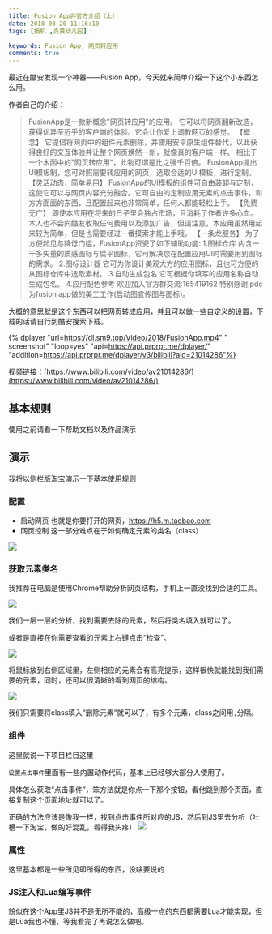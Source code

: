 ```yaml
---
title: Fusion App非官方介绍（上）
date: 2018-03-20 11:16:10
tags: [搞机 ,炎黄幼儿园]

keywords: Fusion App, 网页转应用
comments: true
---
```


最近在酷安发现一个神器——Fusion App，今天就来简单介绍一下这个小东西怎么用。

<!-- more -->

作者自己的介绍：

> FusionApp是一款新概念"网页转应用"的应用。
它可以将网页翻新改造，获得优异至近乎的客户端的体验。它会让你爱上调教网页的感觉。
【概念】
它提倡将网页中的组件元素删除，并使用安卓原生组件替代，以此获得良好的交互体验并让整个网页焕然一新，就像真的客户端一样。
相比于一个木函中的"网页转应用"，此物可谓是比之强千百倍。
FusionApp提出UI模板制，您可对照需要转应用的网页，选取合适的UI模板，进行定制。
【灵活动态，简单易用】
FusionApp的UI模板的组件可自由装卸与定制，这使它可以与网页内容充分融合。它可自由的定制应用元素的点击事件，和方方面面的东西，且配置起来也非常简单，任何人都能轻松上手。
【免费无广】
即使本应用在将来的日子里会独占市场，且消耗了作者许多心血。
本人也不会向酷友收取任何费用以及添加广告，但请注意，本应用虽然用起来较为简单，但是也需要经过一番摸索才能上手哦。
【一条龙服务】
为了方便起见与降低门槛，FusionApp资瓷了如下辅助功能:
1.图标仓库
内含一千多矢量的质感图标与扁平图标，它可解决您在配置应用UI时需要用到图标的需求。
2.图标设计器
它可为你设计美观大方的应用图标，且也可方便的从图标仓库中选取素材。
3.自动生成包名
它可根据你填写的应用名称自动生成包名。
4.应用配色参考
欢迎加入官方群交流:165419162
特别感谢:pdc为fusion app做的美工工作(启动图宣传图与图标)。

大概的意思就是这个东西可以把网页转成应用，并且可以做一些自定义的设置，下载的话请自行到酷安搜索下载。

{% dplayer "url=https://dl.sm9.top/Video/2018/FusionApp.mp4" " screenshot" "loop=yes" "api=https://api.prprpr.me/dplayer/" "addition=https://api.prprpr.me/dplayer/v3/bilibili?aid=21014286"%} 

视频链接：[https://www.bilibili.com/video/av21014286/](https://www.bilibili.com/video/av21014286/)



## 基本规则

使用之前请看一下帮助文档以及作品演示

## 演示

我将以侧栏版淘宝演示一下基本使用规则

### 配置

- 启动网页 也就是你要打开的网页，https://h5.m.taobao.com
- 网页控制 这一部分难点在于如何确定元素的类名（class）

![](https://s1.ax2x.com/2018/03/20/UJ4BO.png)

### 获取元素类名

我推荐在电脑是使用Chrome帮助分析网页结构，手机上一直没找到合适的工具。

![](https://s1.ax2x.com/2018/03/20/UJa2Y.gif)

我们一层一层的分析，找到需要去除的元素，然后将类名填入就可以了。

或者是直接在你需要查看的元素上右键点击“检查”。

![](https://s1.ax2x.com/2018/03/20/UZVYY.png)

将鼠标放到右侧区域里，左侧相应的元素会有高亮提示，这样很快就能找到我们需要的元素，同时，还可以很清晰的看到网页的结构。

![](https://s1.ax2x.com/2018/03/20/UJrzi.png)

我们只需要将class填入“删除元素”就可以了，有多个元素，class之间用`,`分隔。

### 组件

这里就说一下项目栏目这里

`设置点击事件`里面有一些内置动作代码，基本上已经够大部分人使用了。

具体怎么获取“点击事件”，笨方法就是你点一下那个按钮，看他跳到那个页面，直接复制这个页面地址就可以了。

正确的方法应该是像我一样，找到点击事件所对应的JS，然后到JS里去分析（吐槽一下淘宝，做的好混乱，看得我头疼）
![](https://s1.ax2x.com/2018/03/20/UJElX.png)

### 属性

这里基本都是一些所见即所得的东西，没啥要说的

### JS注入和Lua编写事件

貌似在这个App里JS并不是无所不能的，高级一点的东西都需要Lua才能实现，但是Lua我也不懂，等我看完了再说怎么做吧。